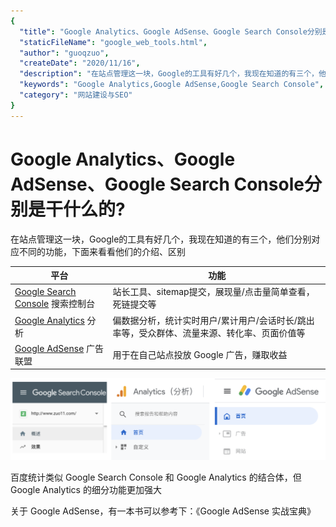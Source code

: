 ```yaml
---
{
  "title": "Google Analytics、Google AdSense、Google Search Console分别是干什么的?",
  "staticFileName": "google_web_tools.html",
  "author": "guoqzuo",
  "createDate": "2020/11/16",
  "description": "在站点管理这一块，Google的工具有好几个，我现在知道的有三个，他们分别对应不同的功能，下面来看看他们的介绍、区别：Google Search Console，搜索控制台| 站长工具、sitemap提交，展现量/点击量简单查看，死链提交等；Google Analytics 偏数据分析，统计实时用户/累计用户/会话时长/跳出率等，受众群体、流量来源、转化率、页面价值等；Google AdSense 广告联盟 | 用于在自己站点投放 Google 广告，赚取收益",
  "keywords": "Google Analytics,Google AdSense,Google Search Console",
  "category": "网站建设与SEO"
}
---
```

# Google Analytics、Google AdSense、Google Search Console分别是干什么的?
在站点管理这一块，Google的工具有好几个，我现在知道的有三个，他们分别对应不同的功能，下面来看看他们的介绍、区别

平台 | 功能
--- | ---
[Google Search Console](https://search.google.com/search-console)  搜索控制台| 站长工具、sitemap提交，展现量/点击量简单查看，死链提交等
[Google Analytics](https://analytics.google.com/analytics/) 分析 | 偏数据分析，统计实时用户/累计用户/会话时长/跳出率等，受众群体、流量来源、转化率、页面价值等
[Google AdSense](https://www.google.com/adsense) 广告联盟 | 用于在自己站点投放 Google 广告，赚取收益

![google站长工具对比](../../../images/blog/seo/google_ad_3.png)

百度统计类似 Google Search Console 和 Google Analytics 的结合体，但 Google Analytics 的细分功能更加强大

关于 Google AdSense，有一本书可以参考下：《Google AdSense 实战宝典》